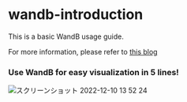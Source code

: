 # wandb-introduction
This is a basic WandB usage guide.

For more information, please refer to [this blog](https://qiita.com/Yu_Mochi/items/4fc283ebc31225d4e106)

### Use WandB for easy visualization in 5 lines!
![スクリーンショット 2022-12-10 13 52 24](https://user-images.githubusercontent.com/71626403/206829785-9b247c9a-696d-4d35-a9f5-3be1aae4a261.png)
